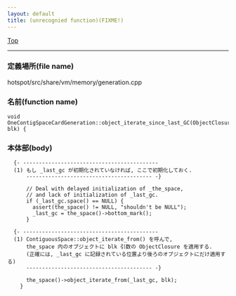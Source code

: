 ```yaml
---
layout: default
title: (unrecognied function)(FIXME!)
---
```

[Top](../index.html)

--- 
### 定義場所(file name)
hotspot/src/share/vm/memory/generation.cpp

### 名前(function name)
```
void OneContigSpaceCardGeneration::object_iterate_since_last_GC(ObjectClosure* blk) {
```

### 本体部(body)
```
  {- -------------------------------------------
  (1) もし _last_gc が初期化されていなければ, ここで初期化しておく.
      ---------------------------------------- -}

	  // Deal with delayed initialization of _the_space,
	  // and lack of initialization of _last_gc.
	  if (_last_gc.space() == NULL) {
	    assert(the_space() != NULL, "shouldn't be NULL");
	    _last_gc = the_space()->bottom_mark();
	  }

  {- -------------------------------------------
  (1) ContiguousSpace::object_iterate_from() を呼んで, 
      the_space 内のオブジェクトに blk 引数の ObjectClosure を適用する.
      (正確には, _last_gc に記録されている位置より後ろのオブジェクトにだけ適用する)
      ---------------------------------------- -}

	  the_space()->object_iterate_from(_last_gc, blk);
	}
	
```



